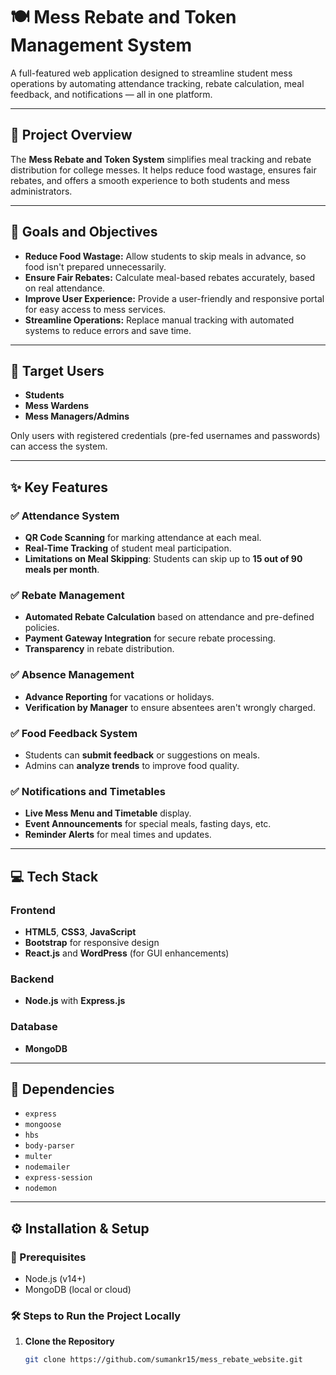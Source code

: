# 🍽️ Mess Rebate and Token Management System

A full-featured web application designed to streamline student mess operations by automating attendance tracking, rebate calculation, meal feedback, and notifications — all in one platform.

---

## 📌 Project Overview

The **Mess Rebate and Token System** simplifies meal tracking and rebate distribution for college messes. It helps reduce food wastage, ensures fair rebates, and offers a smooth experience to both students and mess administrators.

---

## 🎯 Goals and Objectives

- **Reduce Food Wastage:** Allow students to skip meals in advance, so food isn't prepared unnecessarily.
- **Ensure Fair Rebates:** Calculate meal-based rebates accurately, based on real attendance.
- **Improve User Experience:** Provide a user-friendly and responsive portal for easy access to mess services.
- **Streamline Operations:** Replace manual tracking with automated systems to reduce errors and save time.

---

## 👥 Target Users

- **Students**  
- **Mess Wardens**  
- **Mess Managers/Admins**

Only users with registered credentials (pre-fed usernames and passwords) can access the system.

---

## ✨ Key Features

### ✅ Attendance System
- **QR Code Scanning** for marking attendance at each meal.
- **Real-Time Tracking** of student meal participation.
- **Limitations on Meal Skipping**: Students can skip up to **15 out of 90 meals per month**.

### ✅ Rebate Management
- **Automated Rebate Calculation** based on attendance and pre-defined policies.
- **Payment Gateway Integration** for secure rebate processing.
- **Transparency** in rebate distribution.

### ✅ Absence Management
- **Advance Reporting** for vacations or holidays.
- **Verification by Manager** to ensure absentees aren't wrongly charged.

### ✅ Food Feedback System
- Students can **submit feedback** or suggestions on meals.
- Admins can **analyze trends** to improve food quality.

### ✅ Notifications and Timetables
- **Live Mess Menu and Timetable** display.
- **Event Announcements** for special meals, fasting days, etc.
- **Reminder Alerts** for meal times and updates.

---

## 💻 Tech Stack

### Frontend
- **HTML5**, **CSS3**, **JavaScript**
- **Bootstrap** for responsive design
- **React.js** and **WordPress** (for GUI enhancements)

### Backend
- **Node.js** with **Express.js**

### Database
- **MongoDB**

---

## 🔧 Dependencies

- `express`
- `mongoose`
- `hbs`
- `body-parser`
- `multer`
- `nodemailer`
- `express-session`
- `nodemon`

---

## ⚙️ Installation & Setup

### 🔨 Prerequisites
- Node.js (v14+)
- MongoDB (local or cloud)
  
### 🛠️ Steps to Run the Project Locally

1. **Clone the Repository**
   ```bash
   git clone https://github.com/sumankr15/mess_rebate_website.git
